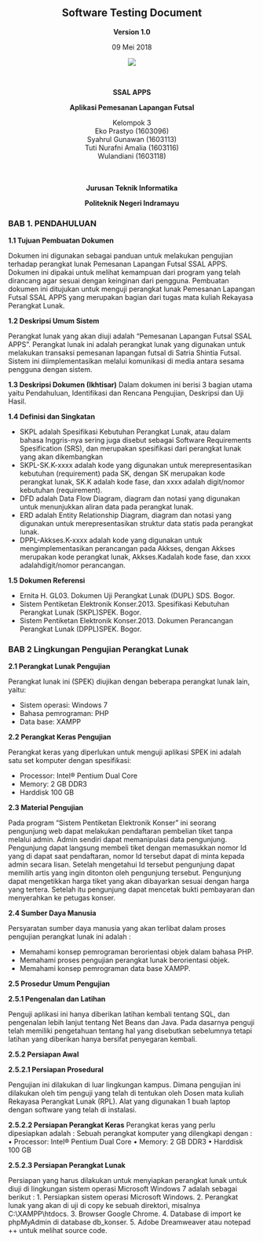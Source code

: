<html>
<body>
<div align="center"><h2>Software Testing Document</h2></div>

<p align="center"><b>Version 1.0 </b><br>
<p align="center">09 Mei 2018</b>
<p align="center">
<img src="https://2.bp.blogspot.com/-dxdRgMQGbLk/WpA-Tp2rNGI/AAAAAAAAAh8/3_jBWFb7Cf48033QvB34D2WCwoN2sxZLgCLcBGAs/s1000/index.png"/>
</p>

<br><p align="center"><b> SSAL APPS </b><br>
<p align="center"><b>Aplikasi Pemesanan Lapangan Futsal
</b>
<p align="center">Kelompok 3 <br>
 Eko Prastyo 		(1603096)<br>
Syahrul Gunawan 	(1603113)<br>
Tuti Nurafni Amalia (1603116)<br>
Wulandiani 			(1603118) <br> <br> <br>
 
<p align="center"><b>Jurusan Teknik Informatika</b><br>
<p align="center"><b>Politeknik Negeri Indramayu</b>
</p>
</body>
</html>

### BAB 1. PENDAHULUAN

**1.1 Tujuan Pembuatan Dokumen**

Dokumen ini digunakan sebagai panduan untuk melakukan pengujian terhadap perangkat lunak Pemesanan Lapangan Futsal SSAL APPS. Dokumen ini dipakai untuk melihat kemampuan dari program yang telah dirancang agar sesuai dengan keinginan dari pengguna. Pembuatan dokumen ini ditujukan untuk menguji perangkat lunak Pemesanan Lapangan Futsal SSAL APPS yang merupakan bagian dari tugas mata kuliah Rekayasa Perangkat Lunak.

**1.2 Deskripsi Umum Sistem**

Perangkat lunak yang akan diuji adalah “Pemesanan Lapangan Futsal SSAL APPS”. Perangkat lunak ini adalah perangkat lunak yang digunakan untuk melakukan transaksi pemesanan lapangan futsal di Satria Shintia Futsal. Sistem ini diimplementasikan melalui komunikasi di media antara sesama pengguna dengan sistem.

**1.3 Deskripsi Dokumen (Ikhtisar)**
Dalam dokumen ini berisi 3 bagian utama yaitu Pendahuluan, Identifikasi dan Rencana Pengujian, Deskripsi dan Uji Hasil.

**1.4 Definisi dan Singkatan**

- SKPL adalah Spesifikasi Kebutuhan Perangkat Lunak, atau dalam bahasa Inggris-nya sering juga disebut sebagai Software Requirements Spesification (SRS), dan merupakan spesifikasi dari perangkat lunak yang akan dikembangkan
- SKPL-SK.K-xxxx adalah kode yang digunakan untuk merepresentasikan kebutuhan (requirement) pada SK, dengan SK merupakan kode perangkat lunak, SK.K adalah kode fase, dan xxxx adalah digit/nomor kebutuhan (requirement).
- DFD adalah Data Flow Diagram, diagram dan notasi yang digunakan untuk menunjukkan aliran data pada perangkat lunak.
- ERD adalah Entity Relationship Diagram, diagram dan notasi yang digunakan untuk merepresentasikan struktur data statis pada perangkat lunak.
- DPPL-Akkses.K-xxxx adalah kode yang digunakan untuk mengimplementasikan perancangan pada Akkses, dengan Akkses merupakan kode perangkat lunak, Akkses.Kadalah kode fase, dan xxxx adalahdigit/nomor perancangan.

**1.5 Dokumen Referensi**
- Ernita H. GL03. Dokumen Uji Perangkat Lunak (DUPL) SDS. Bogor. 
- Sistem Pentiketan Elektronik Konser.2013. Spesifikasi Kebutuhan Perangkat Lunak (SKPL)SPEK. Bogor.
- Sistem Pentiketan Elektronik Konser.2013. Dokumen Perancangan Perangkat Lunak (DPPL)SPEK. Bogor.

###  BAB 2 Lingkungan Pengujian Perangkat Lunak

**2.1 Perangkat Lunak Pengujian**

Perangkat lunak ini (SPEK) diujikan dengan beberapa perangkat lunak lain, yaitu:
- Sistem operasi: Windows 7
- Bahasa pemrograman: PHP
- Data base: XAMPP

**2.2 Perangkat Keras Pengujian**

Perangkat keras yang diperlukan untuk menguji aplikasi SPEK ini adalah satu set komputer dengan spesifikasi:
- Processor: Intel® Pentium Dual Core
- Memory: 2 GB DDR3
- Harddisk 100 GB

**2.3 Material Pengujian**

Pada program “Sistem Pentiketan Elektronik Konser” ini seorang pengunjung web dapat melakukan pendaftaran pembelian tiket tanpa melalui admin. Admin sendiri dapat memanipulasi data pengunjung. Pengunjung dapat langsung membeli tiket dengan memasukkan nomor Id yang di dapat saat pendaftaran, nomor Id tersebut dapat di minta kepada admin secara lisan. Setelah mengetahui Id tersebut pengunjung dapat memilih artis yang ingin ditonton oleh pengunjung tersebut. Pengunjung dapat mengetikkan harga tiket yang akan dibayarkan sesuai dengan harga yang tertera. Setelah itu pengunjung dapat mencetak bukti pembayaran dan menyerahkan ke petugas konser.

**2.4 Sumber Daya Manusia**

Persyaratan sumber daya manusia yang akan terlibat dalam proses pengujian perangkat lunak ini adalah :
- Memahami konsep pemrograman berorientasi objek dalam bahasa PHP.
- Memahami proses pengujian perangkat lunak berorientasi objek.
- Memahami konsep pemrograman data base XAMPP.

**2.5 Prosedur Umum Pengujian**

**2.5.1 Pengenalan dan Latihan**

Penguji aplikasi ini hanya diberikan latihan kembali tentang SQL, dan pengenalan lebih lanjut tentang Net Beans dan Java. Pada dasarnya penguji telah memiliki pengetahuan tentang hal yang disebutkan sebelumnya tetapi latihan yang diberikan hanya bersifat penyegaran kembali.

**2.5.2 Persiapan Awal**

**2.5.2.1 Persiapan Prosedural**

Pengujian ini dilakukan di luar lingkungan kampus. Dimana pengujian ini dilakukan oleh tim penguji yang telah di tentukan oleh Dosen mata kuliah Rekayasa Perangkat Lunak (RPL). Alat yang digunakan 1 buah laptop dengan software yang telah di instalasi.

**2.5.2.2 Persiapan Perangkat Keras**
Perangkat keras yang perlu dipesiapkan adalah : Sebuah perangkat komputer yang dilengkapi dengan :
• Processor: Intel® Pentium Dual Core
• Memory: 2 GB DDR3
• Harddisk 100 GB

**2.5.2.3 Persiapan Perangkat Lunak**

Persiapan yang harus dilakukan untuk menyiapkan perangkat lunak untuk diuji di lingkungan sistem operasi Microsoft Windows 7 adalah sebagai berikut : 1. Persiapkan sistem operasi Microsoft Windows. 2. Perangkat lunak yang akan di uji di copy ke sebuah direktori, misalnya C:\XAMPP\htdocs. 3. Browser Google Chrome. 4. Database di import ke phpMyAdmin di database db_konser. 5. Adobe Dreamweaver atau notepad ++ untuk melihat source code.
